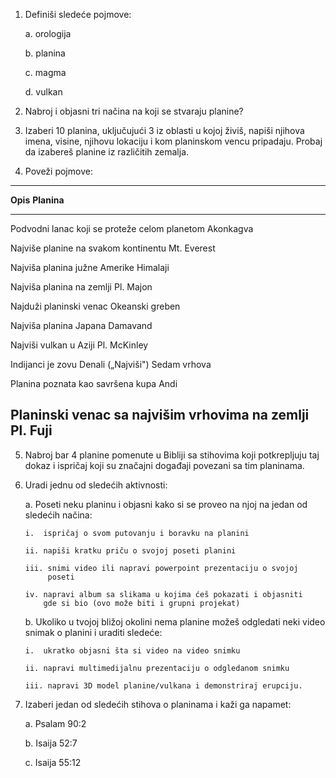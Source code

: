 1.  Definiši sledeće pojmove:

    a.  orologija

    b.  planina

    c.  magma

    d.  vulkan

2.  Nabroj i objasni tri načina na koji se stvaraju planine?

3.  Izaberi 10 planina, uključujući 3 iz oblasti u kojoj živiš, napiši
    njihova imena, visine, njihovu lokaciju i kom planinskom vencu
    pripadaju. Probaj da izabereš planine iz različitih zemalja.

4.  Poveži pojmove:

  -----------------------------------------------------------------------
  **Opis**                                          **Planina**
  ------------------------------------------------- ---------------------
  Podvodni lanac koji se proteže celom planetom     Akonkagva

  Najviše planine na svakom kontinentu              Mt. Everest

  Najviša planina južne Amerike                     Himalaji

  Najviša planina na zemlji                         Pl. Majon

  Najduži planinski venac                           Okeanski greben

  Najviša planina Japana                            Damavand

  Najviši vulkan u Aziji                            Pl. McKinley

  Indijanci je zovu Denali („Najviši")              Sedam vrhova

  Planina poznata kao savršena kupa                 Andi

  Planinski venac sa najvišim vrhovima na zemlji    Pl. Fuji
  -----------------------------------------------------------------------

5.  Nabroj bar 4 planine pomenute u Bibliji sa stihovima koji
    potkrepljuju taj dokaz i ispričaj koji su značajni događaji povezani
    sa tim planinama.

6.  Uradi jednu od sledećih aktivnosti:

    a.  Poseti neku planinu i objasni kako si se proveo na njoj na jedan
        od sledećih načina:

        i.  ispričaj o svom putovanju i boravku na planini

        ii. napiši kratku priču o svojoj poseti planini

        iii. snimi video ili napravi powerpoint prezentaciju o svojoj
             poseti

        iv. napravi album sa slikama u kojima ćeš pokazati i objasniti
            gde si bio (ovo može biti i grupni projekat)

    b.  Ukoliko u tvojoj bližoj okolini nema planine možeš odgledati
        neki video snimak o planini i uraditi sledeće:

        i.  ukratko objasni šta si video na video snimku

        ii. napravi multimedijalnu prezentaciju o odgledanom snimku

        iii. napravi 3D model planine/vulkana i demonstriraj erupciju.

7.  Izaberi jedan od sledećih stihova o planinama i kaži ga napamet:

    a.  Psalam 90:2

    b.  Isaija 52:7

    c.  Isaija 55:12

